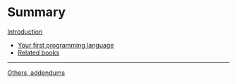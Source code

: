 # Summary

[Introduction](README.md)
- [Your first programming language](./001A_first_language.md)
- [Related books](./002A_books.md)

----------------
[Others, addendums](zzz_extras.md)